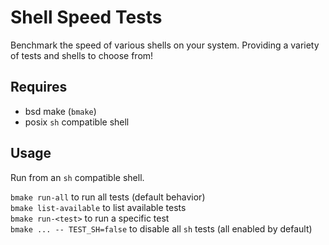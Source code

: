 
# Shell Speed Tests

Benchmark the speed of various shells on your system. Providing a variety of
tests and shells to choose from!

## Requires

- bsd make (`bmake`)
- posix `sh` compatible shell

## Usage

Run from an `sh` compatible shell.

`bmake run-all` to run all tests (default behavior)  
`bmake list-available` to list available tests  
`bmake run-<test>` to run a specific test  
`bmake ... -- TEST_SH=false` to disable all `sh` tests (all enabled by default)  

